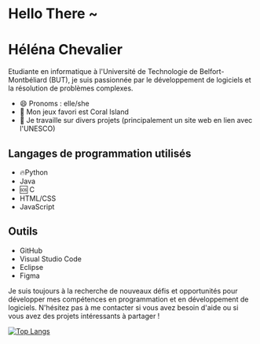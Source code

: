 # Hello There ~
# Héléna Chevalier

Etudiante en informatique à l'Université de Technologie de Belfort-Montbéliard (BUT), je suis passionnée par le développement de logiciels et la résolution de problèmes complexes.

- 😄 Pronoms :  elle/she
- 🌱 Mon jeux favori est Coral Island
- 🔭 Je travaille sur divers projets (principalement un site web en lien avec l'UNESCO)

## Langages de programmation utilisés

- 🔥Python
- Java
- 🆘 C
- HTML/CSS
- JavaScript

## Outils

- GitHub
- Visual Studio Code
- Eclipse
- Figma

Je suis toujours à la recherche de nouveaux défis et opportunités pour développer mes compétences en programmation et en développement de logiciels. N'hésitez pas à me contacter si vous avez besoin d'aide ou si vous avez des projets intéressants à partager !

[![Top Langs](https://github-readme-stats.vercel.app/api/top-langs/?username=Artena8)](https://github.com/anuraghazra/github-readme-stats)
